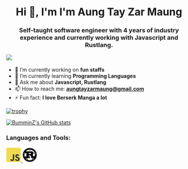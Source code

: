 <h1 align="center">Hi 👋, I'm I'm Aung Tay Zar Maung</h1>
<h3 align="center">Self-taught software engineer with 4 years of industry experience and currently working with Javascript and Rustlang.</h3>

![](https://komarev.com/ghpvc/?username=BumminZ)

- 🔭 I’m currently working on **fun staffs** 
- 🌱 I’m currently learning **Programming Languages**
- 💬 Ask me about **Javascript, Rustlang**
- 📫 How to reach me: **aungtayzarmaung@gmail.com**
- ⚡ Fun fact: **I love Berserk Manga a lot**


[![trophy](https://github-profile-trophy.vercel.app/?username=BumminZ)](https://github-profile-trophy.vercel.app/?username=BumminZ)


[![BumminZ's GitHub stats](https://github-readme-stats.vercel.app/api?username=BumminZ&count_private=true&show_icons=true)](https://github-readme-stats.vercel.app/api?username=BumminZ&count_private=true&show_icons=true)


<h3 align="left">Languages and Tools:</h3>
<p align="lef"> <a href="https://developer.mozilla.org/en-US/docs/Web/JavaScript" target="_blank"> <img src="https://raw.githubusercontent.com/devicons/devicon/master/icons/javascript/javascript-original.svg" alt="javascript" width="40" height="40"/> </a> <a href="https://www.rust-lang.org/" target="_blank"> <img src="https://raw.githubusercontent.com/rust-lang/rust-artwork/master/logo/rust-logo-blk.svg" alt="Rust" width="40" height="40"/> </a>  </p>
